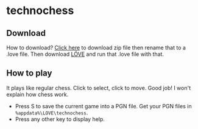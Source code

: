 # technochess
## Download
How to download? [Click here](https://github.com/Technochips/technochess/archive/master.zip) to download zip file then rename that to a .love file. Then download [LÖVE](https://love2d.org/) and run that .love file with that.
## How to play
It plays like regular chess. Click to select, click to move. Good job! I won't explain how chess work.
* Press S to save the current game into a PGN file. Get your PGN files in `%appdata%\LOVE\technochess`.
* Press any other key to display help.
